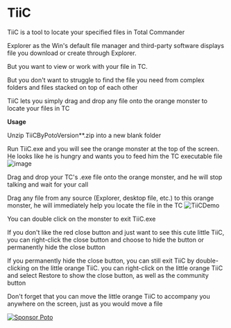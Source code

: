 # TiiC
TiiC is a tool to locate your specified files in Total Commander

Explorer as the Win's default file manager and third-party software displays file you download or create  through Explorer.

But you want to view or work with your file in TC.

But you don't want to struggle to find the file you need from complex folders and files stacked on top of each other

TiiC lets you simply drag and drop any file onto the orange monster to locate your files in TC

**Usage**

Unzip TiiCByPotoVersion**.zip into a new blank folder

Run TiiC.exe and you will see the orange monster at the top of the screen. He looks like he is hungry and wants you to feed him the TC executable file
![image](https://user-images.githubusercontent.com/59009389/211223901-22bbfa01-d203-4d21-9feb-401eb46c2c18.png)

Drag and drop your TC's .exe file onto the orange monster, and he will stop talking and wait for your call

Drag any file from any source (Explorer, desktop file, etc.) to this orange monster, he will immediately help you locate the file in the TC
![TiiCDemo](https://user-images.githubusercontent.com/59009389/211224354-8019d4e2-f82f-4c1f-a6ad-0c9b25c29710.gif)


You can double click on the monster to exit TiiC.exe

If you don't like the red close button and just want to see this cute little TiiC, you can right-click the close button and choose to hide the button or permanently hide the close button

If you permanently hide the close button, you can still exit TiiC by double-clicking on the little orange TiiC. you can right-click on the little orange TiiC and select Restore to show the close button, as well as the community button

Don't forget that you can move the little orange TiiC to accompany you anywhere on the screen, just as you would move a file

<a href="https://ko-fi.com/ispoto" target="blank"><img border="0" src="https://user-images.githubusercontent.com/59009389/209853872-e562f173-651c-4442-8db5-57cf5b3d0d1e.png" alt="Sponsor Poto" title="Sponsor Poto"></a>

<script src='https://storage.ko-fi.com/cdn/scripts/overlay-widget.js'></script>
<script>
  kofiWidgetOverlay.draw('ispoto', {
    'type': 'floating-chat',
    'floating-chat.donateButton.text': 'Sponsor Poto',
    'floating-chat.donateButton.background-color': '#00b9fe',
    'floating-chat.donateButton.text-color': '#fff'
  });
</script>
